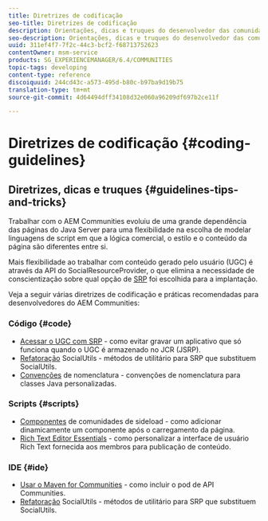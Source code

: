 ```yaml
---
title: Diretrizes de codificação
seo-title: Diretrizes de codificação
description: Orientações, dicas e truques do desenvolvedor das comunidades
seo-description: Orientações, dicas e truques do desenvolvedor das comunidades
uuid: 311ef4f7-7f2c-44c3-bcf2-f68713752623
contentOwner: msm-service
products: SG_EXPERIENCEMANAGER/6.4/COMMUNITIES
topic-tags: developing
content-type: reference
discoiquuid: 244cd43c-a573-495d-b80c-b97ba9d19b75
translation-type: tm+mt
source-git-commit: 4d64494dff34108d32e060a96209df697b2ce11f

---
```



# Diretrizes de codificação {#coding-guidelines}

## Diretrizes, dicas e truques {#guidelines-tips-and-tricks}

Trabalhar com o AEM Communities evoluiu de uma grande dependência das páginas do Java Server para uma flexibilidade na escolha de modelar linguagens de script em que a lógica comercial, o estilo e o conteúdo da página são diferentes entre si.

Mais flexibilidade ao trabalhar com conteúdo gerado pelo usuário (UGC) é através da API do SocialResourceProvider, o que elimina a necessidade de conscientização sobre qual opção de [SRP](srp.md) foi escolhida para a implantação.

Veja a seguir várias diretrizes de codificação e práticas recomendadas para desenvolvedores do AEM Communities:

### Código {#code}

* [Acessar o UGC com SRP](accessing-ugc-with-srp.md) - como evitar gravar um aplicativo que só funciona quando o UGC é armazenado no JCR (JSRP).
* [Refatoração](socialutils.md) SocialUtils - métodos de utilitário para SRP que substituem SocialUtils.
* [Convenções](naming-conventions.md) de nomenclatura - convenções de nomenclatura para classes Java personalizadas.

### Scripts {#scripts}

* [Componentes](sideloading.md) de comunidades de sideload - como adicionar dinamicamente um componente após o carregamento da página.
* [Rich Text Editor Essentials](rte.md) - como personalizar a interface de usuário Rich Text fornecida aos membros para publicação de conteúdo.

### IDE {#ide}

* [Usar o Maven for Communities](maven.md) - como incluir o pod de API Communities.
* [Refatoração](socialutils.md) SocialUtils - métodos de utilitário para SRP que substituem SocialUtils.

